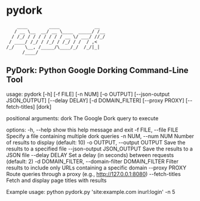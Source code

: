 # pydork
```
    ____        ____             __  
   / __ \__  __/ __ \____  _____/ /__
  / /_/ / / / / / / / __ \/ ___/ //_/
 / ____/ /_/ / /_/ / /_/ / /  / ,<   
/_/    \__, /_____/\____/_/  /_/|_|  
      /____/                         
```
## PyDork: Python Google Dorking Command-Line Tool

usage: pydork [-h] [-f FILE] [-n NUM] [-o OUTPUT] [--json-output JSON_OUTPUT] [--delay DELAY] [-d DOMAIN_FILTER] [--proxy PROXY]
              [--fetch-titles]
              [dork]

positional arguments:
  dork                  The Google Dork query to execute

options:
  -h, --help            show this help message and exit
  -f FILE, --file FILE  Specify a file containing multiple dork queries
  -n NUM, --num NUM     Number of results to display (default: 10)
  -o OUTPUT, --output OUTPUT
                        Save the results to a specified file
  --json-output JSON_OUTPUT
                        Save the results to a JSON file
  --delay DELAY         Set a delay (in seconds) between requests (default: 2)
  -d DOMAIN_FILTER, --domain-filter DOMAIN_FILTER
                        Filter results to include only URLs containing a specific domain
  --proxy PROXY         Route queries through a proxy (e.g., http://127.0.0.1:8080)
  --fetch-titles        Fetch and display page titles with results

Example usage:
  python pydork.py 'site:example.com inurl:login' -n 5

